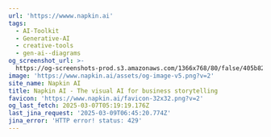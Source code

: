 ```yaml
---
url: 'https://wwww.napkin.ai'
tags:
  - AI-Toolkit
  - Generative-AI
  - creative-tools
  - gen-ai--diagrams
og_screenshot_url: >-
  https://og-screenshots-prod.s3.amazonaws.com/1366x768/80/false/405b828c3f22b0e746fade9882fca398da758584cf8b1cbcb16cab86eec04175.jpeg
image: 'https://www.napkin.ai/assets/og-image-v5.png?v=2'
site_name: Napkin AI
title: Napkin AI - The visual AI for business storytelling
favicon: 'https://www.napkin.ai/favicon-32x32.png?v=2'
og_last_fetch: 2025-03-07T05:19:19.176Z
last_jina_request: '2025-03-09T06:45:20.774Z'
jina_error: 'HTTP error! status: 429'
---
```


